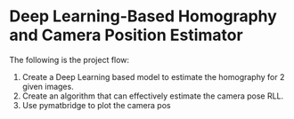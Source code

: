 # Deep Learning-Based Homography and Camera Position Estimator

The following is the project flow:

1. Create a Deep Learning based model to estimate the homography for 2 given images.
2. Create an algorithm that can effectively estimate the camera pose RLL.
3. Use pymatbridge to plot the camera pos

